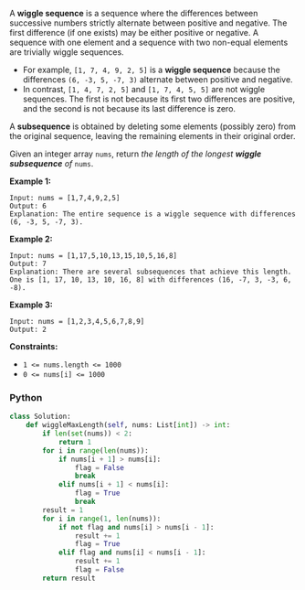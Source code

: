 A  **wiggle sequence**  is a sequence where the differences between successive numbers strictly alternate between positive and negative. The first difference (if one exists) may be either positive or negative. A sequence with one element and a sequence with two non-equal elements are trivially wiggle sequences.

-   For example,  `[1, 7, 4, 9, 2, 5]`  is a  **wiggle sequence**  because the differences  `(6, -3, 5, -7, 3)`  alternate between positive and negative.
-   In contrast,  `[1, 4, 7, 2, 5]`  and  `[1, 7, 4, 5, 5]`  are not wiggle sequences. The first is not because its first two differences are positive, and the second is not because its last difference is zero.

A  **subsequence**  is obtained by deleting some elements (possibly zero) from the original sequence, leaving the remaining elements in their original order.

Given an integer array  `nums`, return  _the length of the longest  **wiggle subsequence**  of_ `nums`.

**Example 1:**
```
Input: nums = [1,7,4,9,2,5]
Output: 6
Explanation: The entire sequence is a wiggle sequence with differences (6, -3, 5, -7, 3).
```

**Example 2:**
```
Input: nums = [1,17,5,10,13,15,10,5,16,8]
Output: 7
Explanation: There are several subsequences that achieve this length.
One is [1, 17, 10, 13, 10, 16, 8] with differences (16, -7, 3, -3, 6, -8).
```

**Example 3:**
```
Input: nums = [1,2,3,4,5,6,7,8,9]
Output: 2
```

**Constraints:**

-   `1 <= nums.length <= 1000`
-   `0 <= nums[i] <= 1000`


### Python
```python
class Solution:
    def wiggleMaxLength(self, nums: List[int]) -> int:
        if len(set(nums)) < 2:
            return 1
        for i in range(len(nums)):
            if nums[i + 1] > nums[i]:
                flag = False
                break
            elif nums[i + 1] < nums[i]:
                flag = True
                break
        result = 1
        for i in range(1, len(nums)):
            if not flag and nums[i] > nums[i - 1]:
                result += 1
                flag = True
            elif flag and nums[i] < nums[i - 1]:
                result += 1
                flag = False
        return result

```